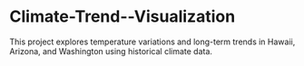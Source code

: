 # Climate-Trend--Visualization
This project explores temperature variations and long-term trends in Hawaii, Arizona, and Washington using historical climate data.
